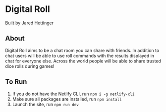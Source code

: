 # Digital Roll

Built by Jared Hettinger

## About

Digital Roll aims to be a chat room you can share with friends. In addition to chat users will be able to use roll commands with the results displayed in chat for everyone else. Across the world people will be able to share trusted dice rolls during games!

## To Run

1. If you do not have the Netlify CLI, run `npm i -g netlify-cli`
1. Make sure all packages are installed, run `npm install`
1. Launch the site, run `npm run dev`
